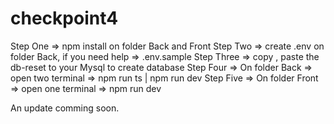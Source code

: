 # checkpoint4

Step One => npm install on folder Back and Front
Step Two => create .env on folder Back, if you need help => .env.sample
Step Three => copy , paste the db-reset to your Mysql to create database
Step Four => On folder Back => open two terminal => npm run ts | npm run dev
Step Five => On folder Front => open one terminal => npm run dev

An update comming soon.
